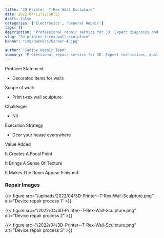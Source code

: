 ```yaml
---
title: "3D Printer  T-Rex Wall Sculpture"
date: 2022-04-11T12:58:55
draft: false
categories: ['Electronics', 'General Repair']
tags: []
description: "Professional repair service for 3D. Expert diagnosis and quality repairs in Bangalore."
slug: "3d-printer-t-rex-wall-sculpture"
banner: "img/banners/banner-4.jpg"

author: "Gadjoy Repair Team"
summary: "Professional repair service for 3D. Expert technicians, quality parts, warranty included."
---
```


Problem Statement 

- Decorated items for walls

Scope of work 

- Print t-rex wall sculpture

Challenges

- Nil

Execution Strategy 

- Dcor your house everywhere

Value Added 

It Creates A Focal Point

It Brings A Sense Of Texture

It Makes The Room Appear Finished

### Repair Images

{{< figure src="/uploads/2022/04/3D-Printer--T-Rex-Wall-Sculpture.png" alt="Device repair process 1" >}}

{{< figure src="/2022/04/3D-Printer--T-Rex-Wall-Sculpture.png" alt="Device repair process 2" >}}

{{< figure src="/2022/04/3D-Printer--T-Rex-Wall-Sculpture.png" alt="Device repair process 3" >}}

